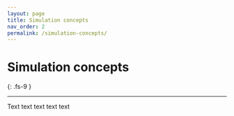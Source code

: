 ```yaml
---
layout: page
title: Simulation concepts
nav_order: 2
permalink: /simulation-concepts/
---
```


# Simulation concepts
{: .fs-9 }

---

Text text text text text
